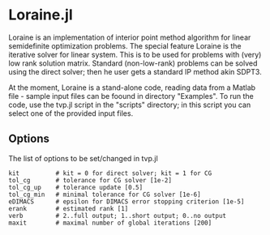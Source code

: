 # Loraine.jl

Loraine is an implementation of interior point method algorithm for linear semidefinite optimization problems. 
The special feature Loraine is the iterative solver for linear system. This is to be used for problems with (very) low rank solution matrix.
Standard (non-low-rank) problems can be solved using the direct solver; then he user gets a standard IP method akin SDPT3.

At the moment, Loraine is a stand-alone code, reading data from a Matlab file - sample input files can be foound in directory "Examples".
To run the code, use the tvp.jl script in the "scripts" directory; in this script you can select one of the provided input files.

## Options

The list of options to be set/changed in tvp.jl
```
kit          # kit = 0 for direct solver; kit = 1 for CG
tol_cg       # tolerance for CG solver [1e-2]
tol_cg_up    # tolerance update [0.5]
tol_cg_min   # minimal tolerance for CG solver [1e-6]
eDIMACS      # epsilon for DIMACS error stopping criterion [1e-5]
erank        # estimated rank [1]
verb         # 2..full output; 1..short output; 0..no output
maxit        # maximal number of global iterations [200]
```
